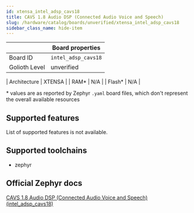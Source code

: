 ```yaml
---
id: xtensa_intel_adsp_cavs18
title: CAVS 1.8 Audio DSP (Connected Audio Voice and Speech)
slug: /hardware/catalog/boards/unverified/xtensa_intel_adsp_cavs18
sidebar_class_name: hide-item
---
```


[//]: # (This is an auto-generated file, do not edit! Changes to it will be lost upon re-generation)



|                | Board properties     |
| -------------  | -------------------- |
| Board ID       | `intel_adsp_cavs18` |
| Golioth Level  | unverified       |

| Architecture   | XTENSA |
| RAM*           | N/A |
| Flash*         | N/A |

\* values are as reported by Zephyr `.yaml` board files, which don't represent the overall available resources



## Supported features

List of supported features is not available.

## Supported toolchains

* zephyr

## Official Zephyr docs

[CAVS 1.8 Audio DSP (Connected Audio Voice and Speech) (intel_adsp_cavs18)](https://docs.zephyrproject.org/latest/boards/xtensa/intel_adsp_cavs18/doc/index.html)
